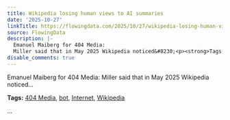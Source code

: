 ```yaml
---
title: Wikipedia losing human views to AI summaries
date: '2025-10-27'
linkTitle: https://flowingdata.com/2025/10/27/wikipedia-losing-human-views-to-ai-summaries/
source: FlowingData
description: |-
  Emanuel Maiberg for 404 Media:
  Miller said that in May 2025 Wikipedia noticed&#8230;<p><strong>Tags:</strong> <a href="https://flowingdata.com/tag/404-media/" rel="tag">404 Media</a>, <a href="https://flowingdata.com/tag/bot/" rel="tag">bot</a>, <a href="https://flowingdata.com/tag/internet/" rel="tag">Internet</a>, <a href="https://flowingdata.com/tag/wikipedia/" rel="tag">Wikipedia</a></p> ...
disable_comments: true
---
```

Emanuel Maiberg for 404 Media:
Miller said that in May 2025 Wikipedia noticed&#8230;<p><strong>Tags:</strong> <a href="https://flowingdata.com/tag/404-media/" rel="tag">404 Media</a>, <a href="https://flowingdata.com/tag/bot/" rel="tag">bot</a>, <a href="https://flowingdata.com/tag/internet/" rel="tag">Internet</a>, <a href="https://flowingdata.com/tag/wikipedia/" rel="tag">Wikipedia</a></p> ...